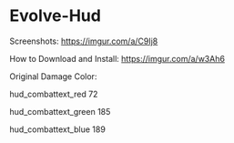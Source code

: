 # Evolve-Hud
Screenshots: https://imgur.com/a/C9Ij8

How to Download and Install: https://imgur.com/a/w3Ah6

Original Damage Color:

hud_combattext_red 72

hud_combattext_green 185

hud_combattext_blue 189
